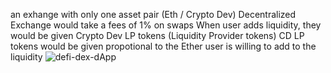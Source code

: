  an exhange with only one asset pair (Eth / Crypto Dev)
Decentralized Exchange would take a fees of 1% on swaps
When user adds liquidity, they would be given Crypto Dev LP tokens (Liquidity Provider tokens)
CD LP tokens would be given propotional to the Ether user is willing to add to the liquidity
![defi-dex-dApp](https://user-images.githubusercontent.com/81683825/181035908-4265b2e0-d658-4c90-999d-6a13a54bad56.png)
